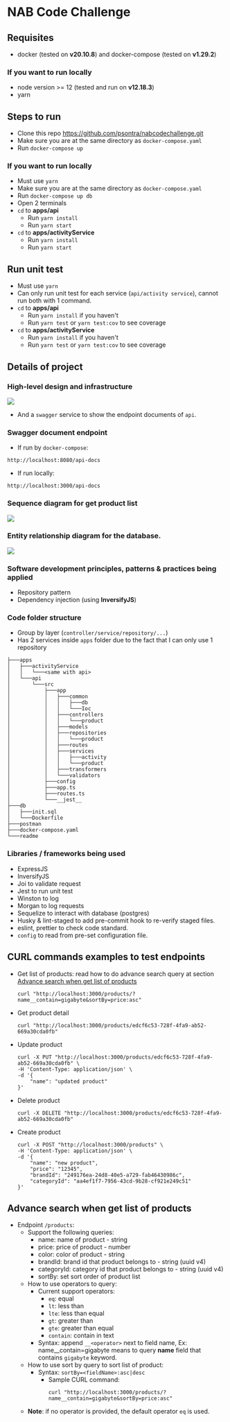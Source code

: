 # NAB Code Challenge

## Requisites
- docker (tested on **v20.10.8**) and docker-compose (tested on **v1.29.2**)

### If you want to run locally
- node version >= 12 (tested and run on **v12.18.3**)
- yarn

## Steps to run
- Clone this repo https://github.com/psontra/nabcodechallenge.git
- Make sure you are at the same directory as `docker-compose.yaml`
- Run `docker-compose up`

### If you want to run locally
- Must use `yarn`
- Make sure you are at the same directory as `docker-compose.yaml`
- Run `docker-compose up db`
- Open 2 terminals
- `cd` to **apps/api**
  - Run `yarn install`
  - Run `yarn start`
- `cd` to **apps/activityService**
  - Run `yarn install`
  - Run `yarn start`

## Run unit test
- Must use `yarn`
- Can only run unit test for each service (`api/activity service`), cannot run both with 1 command.
- `cd` to **apps/api**
  - Run `yarn install` if you haven't
  - Run `yarn test` or `yarn test:cov` to see coverage
- `cd` to **apps/activityService**
  - Run `yarn install` if you haven't
  - Run `yarn test` or `yarn test:cov` to see coverage  

## Details of project

### High-level design and infrastructure
![](./readme/infrastructure.png)
- And a `swagger` service to show the endpoint documents of `api`.

### Swagger document endpoint
- If run by `docker-compose`:
```
http://localhost:8080/api-docs
```
- If run locally:
```
http://localhost:3000/api-docs
```

### Sequence diagram for get product list
![](./readme/sequence-digram-get-product-list.png)

### Entity relationship diagram for the database.
![](./readme/erd.png)

### Software development principles, patterns & practices being applied
- Repository pattern
- Dependency injection (using **InversifyJS**)

### Code folder structure
- Group by layer (`controller/service/repository/...`)
- Has 2 services inside `apps` folder due to the fact that I can only use 1 repository
```
├───apps
│   ├───activityService
│   │   └───<same with api>
│   └───api
│       └───src
│           ├───app
│           │   ├───common
│           │   │   ├───db
│           │   │   └───Ioc
│           │   ├───controllers
│           │   │   └───product
│           │   ├───models
│           │   ├───repositories
│           │   │   └───product
│           │   ├───routes
│           │   ├───services
│           │   │   ├───activity
│           │   │   └───product
│           │   ├───transformers
│           │   └───validators
│           ├───config
│           ├───app.ts
│           ├───routes.ts
│           └───__jest__
├───db
│   ├───init.sql
│   └───Dockerfile
├───postman
├───docker-compose.yaml
└───readme
```

### Libraries / frameworks being used
- ExpressJS
- InversifyJS
- Joi to validate request
- Jest to run unit test
- Winston to log
- Morgan to log requests
- Sequelize to interact with database (postgres)  
- Husky & lint-staged to add pre-commit hook to re-verify staged files.
- eslint, prettier to check code standard.
- `config` to read from pre-set configuration file.

## CURL commands examples to test endpoints
- Get list of products: read how to do advance search query at section [Advance search when get list of products](#advance-search-when-get-list-of-products)
  ```
  curl "http://localhost:3000/products/?name__contain=gigabyte&sortBy=price:asc"
  ```
- Get product detail
  ```
  curl "http://localhost:3000/products/edcf6c53-728f-4fa9-ab52-669a30cda0fb"
  ```
- Update product
  ```
  curl -X PUT "http://localhost:3000/products/edcf6c53-728f-4fa9-ab52-669a30cda0fb" \
  -H 'Content-Type: application/json' \
  -d '{
      "name": "updated product"
  }'
  ```
- Delete product
  ```
  curl -X DELETE "http://localhost:3000/products/edcf6c53-728f-4fa9-ab52-669a30cda0fb"
  ```
- Create product
  ```
  curl -X POST "http://localhost:3000/products" \
  -H 'Content-Type: application/json' \
  -d '{
      "name": "new product",
      "price": "12345",
      "brandId": "249176ea-24d8-40e5-a729-fab46430986c",
      "categoryId": "aa4ef1f7-7956-43cd-9b28-cf921e249c51"
  }'
  ```

## Advance search when get list of products
- Endpoint `/products`: 
  - Support the following queries:
    - name: name of product - string
    - price: price of product - number
    - color: color of product - string  
    - brandId: brand id that product belongs to - string (uuid v4)
    - categoryId: category id that product belongs to - string (uuid v4)
    - sortBy: set sort order of product list
  - How to use operators to query:     
    - Current support operators: 
        - `eq`: equal
        - `lt`: less than
        - `lte`: less than equal
        - `gt`: greater than
        - `gte`: greater than equal
        - `contain`: contain in text
    - Syntax: append `__<operator>` next to field name, Ex: name__contain=gigabyte means to query **name** field that contains `gigabyte` keyword.
  - How to use sort by query to sort list of product:
    - Syntax: `sortBy=<fieldName>:asc|desc`
        - Sample CURL command: 
          ```
          curl "http://localhost:3000/products/?name__contain=gigabyte&sortBy=price:asc"
          ```
  - **Note**: if no operator is provided, the default operator `eq` is used.
